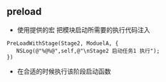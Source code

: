 ## preload
* 使用提供的宏 把模块启动所需要的执行代码注入 
 ```
 PreLoadWithStage(Stage2, ModuelA, {
    NSLog(@"%@%@",self,@"\nStage2 启动任务1 执行");
})
 ```
* 在合适的时候执行该阶段启动函数

